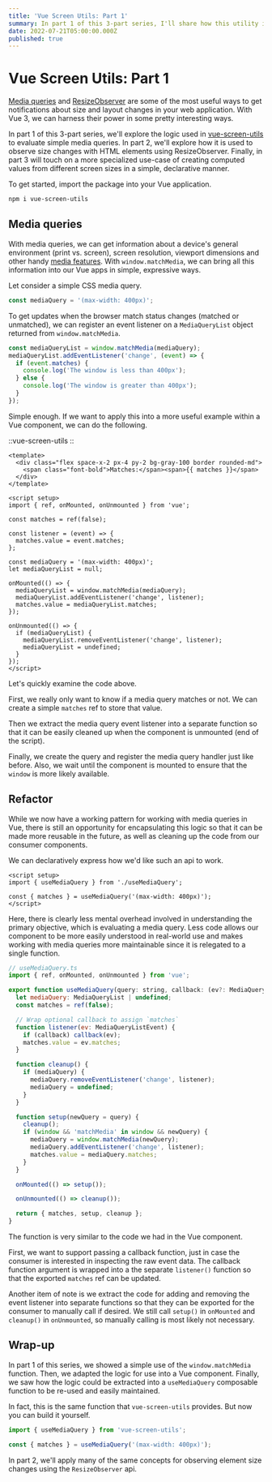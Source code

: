 ```yaml
---
title: 'Vue Screen Utils: Part 1'
summary: In part 1 of this 3-part series, I'll share how this utility is used to evaluate simple media queries.
date: 2022-07-21T05:00:00.000Z
published: true
---
```


# Vue Screen Utils: Part 1

[Media queries](https://developer.mozilla.org/en-US/docs/Web/API/Window/matchMedia) and [ResizeObserver](https://developer.mozilla.org/en-US/docs/Web/API/ResizeObserver) are some of the most useful ways to get notifications about size and layout changes in your web application. With Vue 3, we can harness their power in some pretty interesting ways.

In part 1 of this 3-part series, we'll explore the logic used in [vue-screen-utils](https://github.com/nathanreyes/vue-screen-utils) to evaluate simple media queries. In part 2, we'll explore how it is used to observe size changes with HTML elements using ResizeObserver. Finally, in part 3 will touch on a more specialized use-case of creating computed values from different screen sizes in a simple, declarative manner.

To get started, import the package into your Vue application.

```sh
npm i vue-screen-utils
```

## Media queries

With media queries, we can get information about a device's general environment (print vs. screen), screen resolution, viewport dimensions and other handy [media features](https://developer.mozilla.org/en-US/docs/Web/CSS/Media_Queries/Using_media_queries#syntax). With `window.matchMedia`, we can bring all this information into our Vue apps in simple, expressive ways.

Let consider a simple CSS media query.

```js
const mediaQuery = '(max-width: 400px)';
```

To get updates when the browser match status changes (matched or unmatched), we can register an event listener on a `MediaQueryList` object returned from `window.matchMedia`.

```js
const mediaQueryList = window.matchMedia(mediaQuery);
mediaQueryList.addEventListener('change', (event) => {
  if (event.matches) {
    console.log('The window is less than 400px');
  } else {
    console.log('The window is greater than 400px');
  }
});
```

Simple enough. If we want to apply this into a more useful example within a Vue component, we can do the following.

::vue-screen-utils
::

```vue
<template>
  <div class="flex space-x-2 px-4 py-2 bg-gray-100 border rounded-md">
    <span class="font-bold">Matches:</span><span>{{ matches }}</span>
  </div>
</template>

<script setup>
import { ref, onMounted, onUnmounted } from 'vue';

const matches = ref(false);

const listener = (event) => {
  matches.value = event.matches;
};

const mediaQuery = '(max-width: 400px)';
let mediaQueryList = null;

onMounted(() => {
  mediaQueryList = window.matchMedia(mediaQuery);
  mediaQueryList.addEventListener('change', listener);
  matches.value = mediaQueryList.matches;
});

onUnmounted(() => {
  if (mediaQueryList) {
    mediaQueryList.removeEventListener('change', listener);
    mediaQueryList = undefined;
  }
});
</script>
```

Let's quickly examine the code above.

First, we really only want to know if a media query matches or not. We can create a simple `matches` ref to store that value.

Then we extract the media query event listener into a separate function so that it can be easily cleaned up when the component is unmounted (end of the script).

Finally, we create the query and register the media query handler just like before. Also, we wait until the component is mounted to ensure that the `window` is more likely available.

## Refactor

While we now have a working pattern for working with media queries in Vue, there is still an opportunity for encapsulating this logic so that it can be made more reusable in the future, as well as cleaning up the code from our consumer components.

We can declaratively express how we'd like such an api to work.

```vue
<script setup>
import { useMediaQuery } from './useMediaQuery';

const { matches } = useMediaQuery('(max-width: 400px)');
</script>
```

Here, there is clearly less mental overhead involved in understanding the primary objective, which is evaluating a media query. Less code allows our component to be more easily understood in real-world use and makes working with media queries more maintainable since it is relegated to a single function.

```js
// useMediaQuery.ts
import { ref, onMounted, onUnmounted } from 'vue';

export function useMediaQuery(query: string, callback: (ev?: MediaQueryListEvent) => void) {
  let mediaQuery: MediaQueryList | undefined;
  const matches = ref(false);

  // Wrap optional callback to assign `matches`
  function listener(ev: MediaQueryListEvent) {
    if (callback) callback(ev);
    matches.value = ev.matches;
  }

  function cleanup() {
    if (mediaQuery) {
      mediaQuery.removeEventListener('change', listener);
      mediaQuery = undefined;
    }
  }

  function setup(newQuery = query) {
    cleanup();
    if (window && 'matchMedia' in window && newQuery) {
      mediaQuery = window.matchMedia(newQuery);
      mediaQuery.addEventListener('change', listener);
      matches.value = mediaQuery.matches;
    }
  }

  onMounted(() => setup());

  onUnmounted(() => cleanup());

  return { matches, setup, cleanup };
}
```

The function is very similar to the code we had in the Vue component.

First, we want to support passing a callback function, just in case the consumer is interested in inspecting the raw event data. The callback function argument is wrapped into a the separate `listener()` function so that the exported `matches` ref can be updated.

Another item of note is we extract the code for adding and removing the event listener into separate functions so that they can be exported for the consumer to manually call if desired. We still call `setup()` in `onMounted` and `cleanup()` in `onUnmounted`, so manually calling is most likely not necessary.

## Wrap-up

In part 1 of this series, we showed a simple use of the `window.matchMedia` function. Then, we adapted the logic for use into a Vue component. Finally, we saw how the logic could be extracted into a `useMediaQuery` composable function to be re-used and easily maintained.

In fact, this is the same function that `vue-screen-utils` provides. But now you can build it yourself.

```js
import { useMediaQuery } from 'vue-screen-utils';

const { matches } = useMediaQuery('(max-width: 400px)');
```

In part 2, we'll apply many of the same concepts for observing element size changes using the `ResizeObserver` api.
